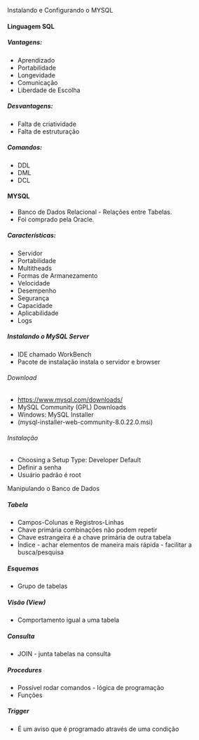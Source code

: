 Instalando e Configurando o MYSQL

#### Linguagem SQL

##### Vantagens:
- Aprendizado
- Portabilidade
- Longevidade
- Comunicação
- Liberdade de Escolha

##### Desvantagens:
- Falta de criatividade
- Falta de estruturação

##### Comandos:
- DDL
- DML
- DCL

#### MYSQL
- Banco de Dados Relacional - Relações entre Tabelas.
- Foi comprado pela Oracle.

##### Características:
- Servidor
- Portabilidade
- Multitheads
- Formas de Armanezamento
- Velocidade
- Desempenho
- Segurança
- Capacidade
- Aplicabilidade
- Logs

##### Instalando o MySQL Server
- IDE chamado WorkBench
- Pacote de instalação instala o servidor e browser

###### Download
- https://www.mysql.com/downloads/
- MySQL Community (GPL) Downloads
- Windows: MySQL Installer
- (mysql-installer-web-community-8.0.22.0.msi)

###### Instalação
- Choosing a Setup Type: Developer Default
- Definir a senha
- Usuário padrão é root

Manipulando o Banco de Dados

##### Tabela
- Campos-Colunas e Registros-Linhas
- Chave primária combinações não podem repetir
- Chave estrangeira é a chave primária de outra tabela
- Índice - achar elementos de maneira mais rápida - facilitar a busca/pesquisa

##### Esquemas
- Grupo de tabelas

##### Visão (View)
- Comportamento igual a uma tabela

##### Consulta
- JOIN - junta tabelas na consulta

##### Procedures
- Possível rodar comandos - lógica de programação
- Funções

##### Trigger
- É um aviso que é programado através de uma condição


